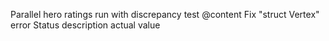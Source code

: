 Parallel hero ratings run with discrepancy test @content
Fix "struct Vertex" error
Status description actual value
